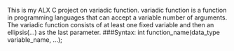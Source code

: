 This is my ALX C project on variadic function. variadic function is a function in programming languages that can accept a variable number of arguments. The variadic function consists of at least one fixed variable and then an ellipsis(…) as the last parameter. ###Syntax: int function_name(data_type variable_name, ...);
